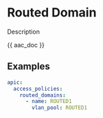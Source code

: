 # Routed Domain

Description

{{ aac_doc }}
## Examples

```yaml
apic:
  access_policies:
    routed_domains:
      - name: ROUTED1
        vlan_pool: ROUTED1
```
